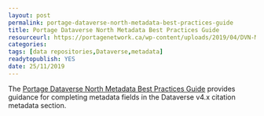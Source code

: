 ```yaml
---
layout: post 
permalink: portage-dataverse-north-metadata-best-practices-guide
title: Portage Dataverse North Metadata Best Practices Guide
resourceurl: https://portagenetwork.ca/wp-content/uploads/2019/04/DVN-Metadata_EN.pdf
categories: 
tags: [data repositories,Dataverse,metadata]
readytopublish: YES
date: 25/11/2019
---
```

The [Portage Dataverse North Metadata Best Practices Guide](https://portagenetwork.ca/wp-content/uploads/2019/04/DVN-Metadata_EN.pdf) provides guidance for completing metadata fields in the Dataverse v4.x citation metadata section.